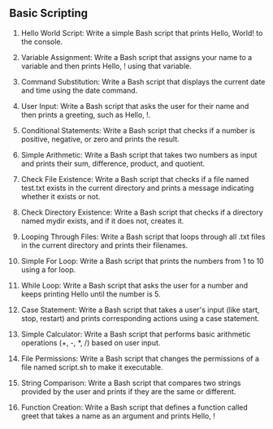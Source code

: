 ## Basic Scripting

1. Hello World Script: Write a simple Bash script that prints Hello, World! to the console.

2. Variable Assignment: Write a Bash script that assigns your name to a variable and then 
prints Hello, <your name>! using that variable.

3. Command Substitution: Write a Bash script that displays the current date and time using 
the date command.

4. User Input: Write a Bash script that asks the user for their name and then prints a greeting, 
such as Hello, <name>!.

5. Conditional Statements: Write a Bash script that checks if a number is positive, negative, 
or zero and prints the result.

6. Simple Arithmetic: Write a Bash script that takes two numbers as input and prints their 
sum, difference, product, and quotient.

7. Check File Existence: Write a Bash script that checks if a file named test.txt exists in the 
current directory and prints a message indicating whether it exists or not.

8. Check Directory Existence: Write a Bash script that checks if a directory named mydir 
exists, and if it does not, creates it.

9. Looping Through Files: Write a Bash script that loops through all .txt files in the current 
directory and prints their filenames.

10. Simple For Loop: Write a Bash script that prints the numbers from 1 to 10 using a for loop.

11. While Loop: Write a Bash script that asks the user for a number and keeps printing Hello 
until the number is 5.

12. Case Statement: Write a Bash script that takes a user's input (like start, stop, restart) and 
prints corresponding actions using a case statement.

13. Simple Calculator: Write a Bash script that performs basic arithmetic operations (+, -, *, /) 
based on user input.

14. File Permissions: Write a Bash script that changes the permissions of a file named 
script.sh to make it executable.

15. String Comparison: Write a Bash script that compares two strings provided by the user and 
prints if they are the same or different.

16. Function Creation: Write a Bash script that defines a function called greet that takes a 
name as an argument and prints Hello, <name>!